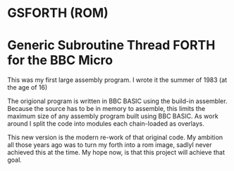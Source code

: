 # GSFORTH (ROM)
Generic Subroutine Thread FORTH for the BBC Micro
=================================================

This was my first large assembly program. I wrote it the summer of 1983 (at the age of 16)

The origional program is written in BBC BASIC using the build-in assembler. Because the source has to be in memory to assemble, this limits the maximum size of any assembly program built using BBC BASIC. As work around I split the code into modules each chain-loaded as overlays.

This new version is the modern re-work of that original code. My ambition all those years ago was to turn my forth into a rom image, sadlyI never achieved this at the time. My hope now, is that this project will achieve that goal.


